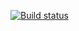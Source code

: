 [![Build status](https://ci.appveyor.com/api/projects/status/r8u9jn571ry7asdw?svg=true)](https://ci.appveyor.com/project/okorskova/rest)